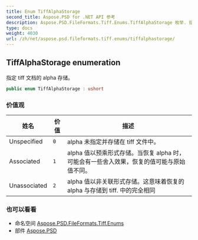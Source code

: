 ```yaml
---
title: Enum TiffAlphaStorage
second_title: Aspose.PSD for .NET API 参考
description: Aspose.PSD.FileFormats.Tiff.Enums.TiffAlphaStorage 枚举. 指定 tiff 文档的 alpha 存储
type: docs
weight: 4030
url: /zh/net/aspose.psd.fileformats.tiff.enums/tiffalphastorage/
---
```

## TiffAlphaStorage enumeration

指定 tiff 文档的 alpha 存储。

```csharp
public enum TiffAlphaStorage : ushort
```

### 价值观

| 姓名 | 价值 | 描述 |
| --- | --- | --- |
| Unspecified | `0` | alpha 未指定并存储在 tiff 文件中。 |
| Associated | `1` | alpha 值以预乘形式存储。当恢复 alpha 时，可能会有一些舍入效果，恢复的值可能与原始值不同。 |
| Unassociated | `2` | alpha 值以非关联形式存储。这意味着恢复的 alpha 与存储到 tiff. 中的完全相同 |

### 也可以看看

* 命名空间 [Aspose.PSD.FileFormats.Tiff.Enums](../../aspose.psd.fileformats.tiff.enums/)
* 部件 [Aspose.PSD](../../)


